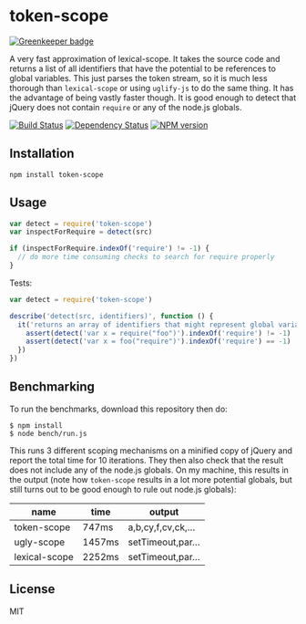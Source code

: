# token-scope

[![Greenkeeper badge](https://badges.greenkeeper.io/ForbesLindesay/token-scope.svg)](https://greenkeeper.io/)

A very fast approximation of lexical-scope.  It takes the source code and returns a list of all identifiers that have the potential to be references to global variables.  This just parses the token stream, so it is much less thorough than `lexical-scope` or using `uglify-js` to do the same thing.  It has the advantage of being vastly faster though.  It is good enough to detect that jQuery does not contain `require` or any of the node.js globals.

[![Build Status](https://img.shields.io/travis/ForbesLindesay/token-scope/master.svg)](https://travis-ci.org/ForbesLindesay/token-scope)
[![Dependency Status](https://img.shields.io/david/ForbesLindesay/token-scope.svg)](https://david-dm.org/ForbesLindesay/token-scope)
[![NPM version](https://img.shields.io/npm/v/token-scope.svg)](https://www.npmjs.com/package/token-scope)

## Installation

    npm install token-scope

## Usage

```js
var detect = require('token-scope')
var inspectForRequire = detect(src)

if (inspectForRequire.indexOf('require') != -1) {
  // do more time consuming checks to search for require properly
}
```

Tests:

```js
var detect = require('token-scope')

describe('detect(src, identifiers)', function () {
  it('returns an array of identifiers that might represent global variable references', function () {
    assert(detect('var x = require("foo")').indexOf('require') != -1)
    assert(detect('var x = foo("require")').indexOf('require') == -1)
  })
})
```

## Benchmarking

To run the benchmarks, download this repository then do:

```console
$ npm install
$ node bench/run.js
```

This runs 3 different scoping mechanisms on a minified copy of jQuery and report the total time for 10 iterations.  They then also check that the result does not include any of the node.js globals. On my machine, this results in the output (note how `token-scope` results in a lot more potential globals, but still turns out to be good enough to rule out node.js globals):

 name          | time   | output
---------------|--------|---------------
 token-scope   | 747ms  | a,b,cy,f,cv,ck,…
 ugly-scope    | 1457ms | setTimeout,par…
 lexical-scope | 2252ms | setTimeout,par…

## License

  MIT